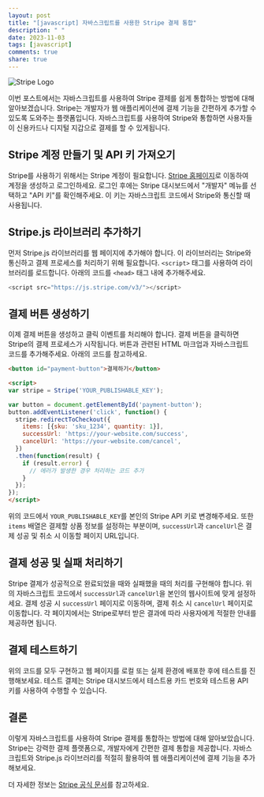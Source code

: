 ```yaml
---
layout: post
title: "[javascript] 자바스크립트를 사용한 Stripe 결제 통합"
description: " "
date: 2023-11-03
tags: [javascript]
comments: true
share: true
---
```


![Stripe Logo](https://stripe.com/img/v3/home/twitter.png)

이번 포스트에서는 자바스크립트를 사용하여 Stripe 결제를 쉽게 통합하는 방법에 대해 알아보겠습니다. Stripe는 개발자가 웹 애플리케이션에 결제 기능을 간편하게 추가할 수 있도록 도와주는 플랫폼입니다. 자바스크립트를 사용하여 Stripe와 통합하면 사용자들이 신용카드나 디지털 지갑으로 결제를 할 수 있게됩니다.

## Stripe 계정 만들기 및 API 키 가져오기

Stripe를 사용하기 위해서는 Stripe 계정이 필요합니다. [Stripe 홈페이지](https://stripe.com)로 이동하여 계정을 생성하고 로그인하세요. 로그인 후에는 Stripe 대시보드에서 "개발자" 메뉴를 선택하고 "API 키"를 확인해주세요. 이 키는 자바스크립트 코드에서 Stripe와 통신할 때 사용됩니다.

## Stripe.js 라이브러리 추가하기

먼저 Stripe.js 라이브러리를 웹 페이지에 추가해야 합니다. 이 라이브러리는 Stripe와 통신하고 결제 프로세스를 처리하기 위해 필요합니다. `<script>` 태그를 사용하여 라이브러리를 로드합니다. 아래의 코드를 `<head>` 태그 내에 추가해주세요.

```javascript
<script src="https://js.stripe.com/v3/"></script>
```

## 결제 버튼 생성하기

이제 결제 버튼을 생성하고 클릭 이벤트를 처리해야 합니다. 결제 버튼을 클릭하면 Stripe의 결제 프로세스가 시작됩니다. 버튼과 관련된 HTML 마크업과 자바스크립트 코드를 추가해주세요. 아래의 코드를 참고하세요.

```html
<button id="payment-button">결제하기</button>

<script>
var stripe = Stripe('YOUR_PUBLISHABLE_KEY');

var button = document.getElementById('payment-button');
button.addEventListener('click', function() {
  stripe.redirectToCheckout({
    items: [{sku: 'sku_1234', quantity: 1}],
    successUrl: 'https://your-website.com/success',
    cancelUrl: 'https://your-website.com/cancel',
  })
  .then(function(result) {
    if (result.error) {
      // 에러가 발생한 경우 처리하는 코드 추가
    }
  });
});
</script>
```

위의 코드에서 `YOUR_PUBLISHABLE_KEY`를 본인의 Stripe API 키로 변경해주세요. 또한 `items` 배열은 결제할 상품 정보를 설정하는 부분이며, `successUrl`과 `cancelUrl`은 결제 성공 및 취소 시 이동할 페이지 URL입니다.

## 결제 성공 및 실패 처리하기

Stripe 결제가 성공적으로 완료되었을 때와 실패했을 때의 처리를 구현해야 합니다. 위의 자바스크립트 코드에서 `successUrl`과 `cancelUrl`을 본인의 웹사이트에 맞게 설정하세요. 결제 성공 시 `successUrl` 페이지로 이동하며, 결제 취소 시 `cancelUrl` 페이지로 이동합니다. 각 페이지에서는 Stripe로부터 받은 결과에 따라 사용자에게 적절한 안내를 제공하면 됩니다.

## 결제 테스트하기

위의 코드를 모두 구현하고 웹 페이지를 로컬 또는 실제 환경에 배포한 후에 테스트를 진행해보세요. 테스트 결제는 Stripe 대시보드에서 테스트용 카드 번호와 테스트용 API 키를 사용하여 수행할 수 있습니다.

## 결론

이렇게 자바스크립트를 사용하여 Stripe 결제를 통합하는 방법에 대해 알아보았습니다. Stripe는 강력한 결제 플랫폼으로, 개발자에게 간편한 결제 통합을 제공합니다. 자바스크립트와 Stripe.js 라이브러리를 적절히 활용하여 웹 애플리케이션에 결제 기능을 추가해보세요.

더 자세한 정보는 [Stripe 공식 문서](https://stripe.com/docs)를 참고하세요.